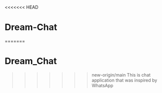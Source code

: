 <<<<<<< HEAD
# Dream-Chat
=======
# Dream_Chat
>>>>>>> new-origin/main
This is chat application that was inspired by WhatsApp
